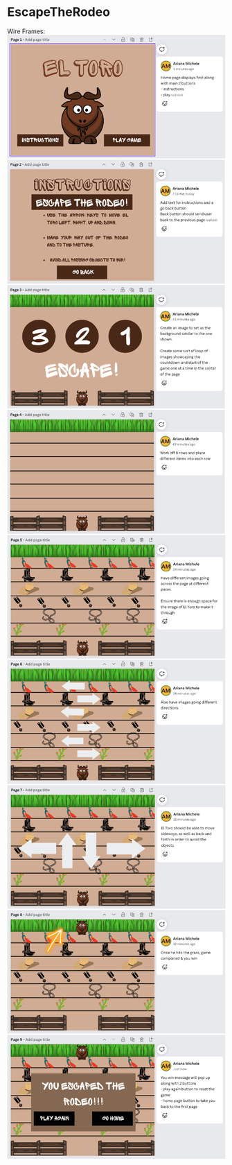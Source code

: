 # EscapeTheRodeo
Wire Frames:
![](./Images/GameProjectPhotos/gamePhoto1.png)
![](./Images/GameProjectPhotos/gamePhoto2.png)
![](./Images/GameProjectPhotos/gamePhoto3.png)
![](./Images/GameProjectPhotos/gamePhoto4.png)
![](./Images/GameProjectPhotos/gamePhoto5.png)
![](./Images/GameProjectPhotos/gamePhoto6.png)
![](./Images/GameProjectPhotos/gamePhoto7.png)
![](./Images/GameProjectPhotos/gamePhoto8.png)
![](./Images/GameProjectPhotos/gamePhoto9.png)